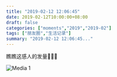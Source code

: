 ```yaml
---
title: "2019-02-12 12:06:45"
date: 2019-02-12T10:00:00+08:00
draft: false
categories: ["moments","2019","2019-02"]
tags: ["朋友圈","生活记录"]
summary: "2019-02-12 12:06:45..."
---
```


瞧瞧这感人的发量💁🏻‍♀️

![Media 1](/Moments/photos/2019-02-12/201902121206450.jpg)

